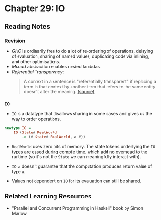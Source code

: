# Chapter 29: IO

## Reading Notes

### Revision

- *GHC* is ordinarily free to do a lot of re-ordering of operations, delaying of evaluation, sharing of named values, duplicating code via inlining, and other optimisations.
- *Monad* abstraction enables nested lambdas
- *Referential Transparency*: 
  > A context in a sentence is "referentially transparent" if replacing a term in that context by another term that refers to the same entity doesn't alter the meaning. 
  [(source)](https://stackoverflow.com/a/9859966/6347365)
  
### `IO`

- `IO` is a datatype that disallows sharing in some cases and gives us the way to order operations. 

```hs
newtype IO = 
    IO (State# RealWorld 
        -> (# State# RealWorld, a #))
```

- `RealWorld` uses zero bits of memory. The state tokens underlying the `IO` types are eased during compile time, which add no overhead to the runtime (so it's not the `State` we can meaningfully interact with).

- `IO a` doesn't guarantee that the computation produces return value of type `a`.
- Values not dependent on `IO` for its evaluation can still be shared.

## Related Learning Resources

- "Parallel and Concurrent Programming in Haskell" book by Simon Marlow
